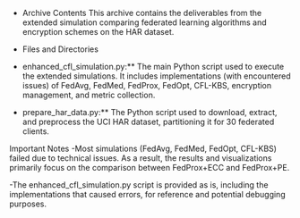 - Archive Contents
This archive contains the deliverables from the extended simulation comparing federated learning algorithms and encryption schemes on the HAR dataset.

- Files and Directories

  
* enhanced_cfl_simulation.py:**  The main Python script used to execute the extended simulations. It includes implementations (with encountered issues) of FedAvg, FedMed, FedProx, FedOpt, CFL-KBS, encryption management, and metric collection.

* prepare_har_data.py:** The Python script used to download, extract, and preprocess the UCI HAR dataset, partitioning it for 30 federated clients.

Important Notes
-Most simulations (FedAvg, FedMed, FedOpt, CFL-KBS) failed due to technical issues. As a result, the results and visualizations primarily focus on the comparison between FedProx+ECC and FedProx+PE.

-The enhanced_cfl_simulation.py script is provided as is, including the implementations that caused errors, for reference and potential debugging purposes.


